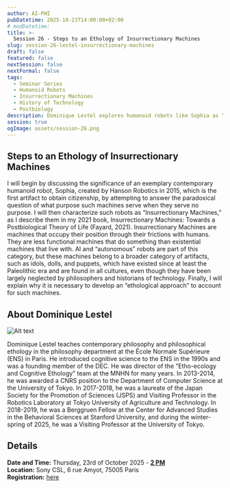 ```yaml
---
author: AI-PHI
pubDatetime: 2025-10-23T14:00:00+02:00
# modDatetime:
title: >-
  Session 26 - Steps to an Ethology of Insurrectionary Machines
slug: session-26-lestel-insurrectionary-machines
draft: false
featured: false
nextSession: false
nextFormal: false
tags:
  - Seminar Series
  - Humanoid Robots
  - Insurrectionary Machines
  - History of Technology
  - Postbiology
description: Dominique Lestel explores humanoid robots like Sophia as “Insurrectionary Machines” — artifacts that unsettle rather than serve, existing in friction with humans. From ancient idols to AI systems, these machines invite us to rethink life itself through an ethological lens.
session: true
ogImage: assets/session-26.png
---
```


## Steps to an Ethology of Insurrectionary Machines

I will begin by discussing the significance of an exemplary contemporary humanoid robot, Sophia, created by Hanson Robotics in 2015, which is the first artifact to obtain citizenship, by attempting to answer the paradoxical question of what purpose such machines serve when they serve no purpose. I will then characterize such robots as “Insurrectionary Machines,” as I describe them in my 2021 book, Insurrectionary Machines: Towards a Postbiological Theory of Life (Fayard, 2021). Insurrectionary Machines are machines that occupy their position through their frictions with humans. They are less functional machines that do something than existential machines that live with. AI and “autonomous” robots are part of this category, but these machines belong to a broader category of artifacts, such as idols, dolls, and puppets, which have existed since at least the Paleolithic era and are found in all cultures, even though they have been largely neglected by philosophers and historians of technology. Finally, I will explain why it is necessary to develop an “ethological approach” to account for such machines.

## About Dominique Lestel

![Alt text](@assets/images/dominique-lestel.jpg)

Dominique Lestel teaches contemporary philosophy and philosophical ethology in the philosophy department at the École Normale Supérieure (ENS) in Paris. He introduced cognitive science to the ENS in the 1990s and was a founding member of the DEC. He was director of the “Etho-ecology and Cognitive Ethology” team at the MNHN for many years. In 2013-2014, he was awarded a CNRS position to the Department of Computer Science at the University of Tokyo. In 2017-2018, he was a laureate of the Japan Society for the Promotion of Sciences (JSPS) and Visiting Professor in the Robotics Laboratory at Tokyo University of Agriculture and Technology. In 2018-2019, he was a Berggruen Fellow at the Center for Advanced Studies in the Behavioral Sciences at Stanford University, and during the winter-spring of 2025, he was a Visiting Professor at the University of Tokyo.

## Details

**Date and Time:** Thursday, 23rd of October 2025 - <u>**2 PM**</u>  
**Location:** Sony CSL, 6 rue Amyot, 75005 Paris  
**Registration:** [here](https://luma.com/65lsqk3u)
